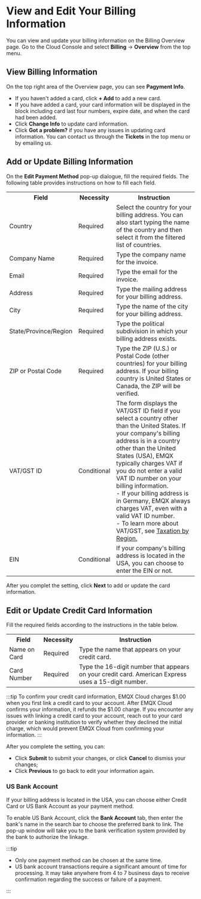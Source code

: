 # View and Edit Your Billing Information

You can view and update your billing information on the Billing Overview page. Go to the Cloud Console and select **Billing** -> **Overview** from the top menu.

## View Billing Information

On the top right area of the Overview page, you can see **Pagyment Info**.

- If you haven't added a card, click **+ Add** to add a new card.
- If you have added a card, your card information will be displayed in the block including card last four numbers, expire date, and when the card had been added.
- Click **Change Info** to update card information.
- Click **Got a problem?** if you have any issues in updating card information. You can contact us through the **Tickets** in the top menu or by emailing us.


## Add or Update Billing Information

On the **Edit Payment Method** pop-up dialogue, fill the required fields. The following table provides instructions on how to fill each field.
<table>
   <tr>
      <th>Field</th>
      <th>Necessity</th>
      <th>Instruction</th>
   </tr>
   <tr>
      <td>Country</td>
      <td>Required</td>
      <td>Select the country for your billing address. You can also start typing the name of the country and then select it from the filtered list of countries.</td>
   </tr>
   <tr>
      <td>Company Name</td>
      <td>Required</td>
      <td>Type the company name for the invoice.</td>
   </tr>
   <tr>
      <td>Email</td>
      <td>Required</td>
      <td>Type the email for the invoice.</td>
   </tr>
   <tr>
      <td>Address</td>
      <td>Required</td>
      <td>Type the mailing address for your billing address.</td>
   </tr>
   <tr>
      <td>City</td>
      <td>Required</td>
      <td>Type the name of the city for your billing address.</td>
   </tr>
   <tr>
      <td>State/Province/Region</td>
      <td>Required</td>
      <td>Type the political subdivision in which your billing address exists.</td>
   </tr>
   <tr>
      <td>ZIP or Postal Code</td>
      <td>Required</td>
      <td>Type the ZIP (U.S.) or Postal Code (other countries) for your billing address. If your billing country is United States or Canada, the ZIP will be verified.</td>
   </tr>
   <tr>
      <td>VAT/GST ID</td>
      <td>Conditional</td>
      <td>
         The form displays the VAT/GST ID field if you select a country other than the United States.
         If your company's billing address is in a country other than the United States (USA), EMQX typically charges VAT if you do not enter a valid VAT ID number on your billing information.<br>
         - If your billing address is in Germany, EMQX always charges VAT, even with a valid VAT ID number.<br>
         - To learn more about VAT/GST, see <a href="./taxation.html">Taxation by Region.</a>
      </td>
   </tr>
   <tr>
      <td>EIN</td>
      <td>Conditional</td>
      <td>
         If your company's billing address is located in the USA, you can choose to enter the EIN or not.
      </td>
   </tr>
</table>


After you complet the setting, click **Next** to add or update the card information.

## Edit or Update Credit Card Information

Fill the required fields according to the instructions in the table below.
<table>
   <tr>
      <th>Field</th>
      <th>Necessity</th>
      <th>Instruction</th>
   </tr>
   <tr>
      <td>Name on Card</td>
      <td>Required</td>
      <td>Type the name that appears on your credit card.</td>
   </tr>
   <tr>
      <td>Card Number</td>
      <td>Required</td>
      <td>Type the 16-digit number that appears on your credit card. American Express uses a 15-digit number.</td>
   </tr>
</table>


:::tip
To confirm your credit card information, EMQX Cloud charges $1.00 when you first link a credit card to your account. After EMQX Cloud confirms your information, it refunds the $1.00 charge. If you encounter any issues with linking a credit card to your account, reach out to your card provider or banking institution to verify whether they declined the initial charge, which would prevent EMQX Cloud from confirming your information.
:::

After you complete the setting, you can:

- Click **Submit** to submit your changes, or click **Cancel** to dismiss your changes;
- Click **Previous** to go back to edit your information again.


### US Bank Account

If your billing address is located in the USA, you can choose either Credit Card or US Bank Account as your payment method.

To enable US Bank Account, click the **Bank Account** tab, then enter the bank's name in the search bar to choose the preferred bank to link. The pop-up window will take you to the bank verification system provided by the bank to authorize the linkage.

:::tip
- Only one payment method can be chosen at the same time.
- US bank account transactions require a significant amount of time for processing. It may take anywhere from 4 to 7 business days to receive confirmation regarding the success or failure of a payment.

:::